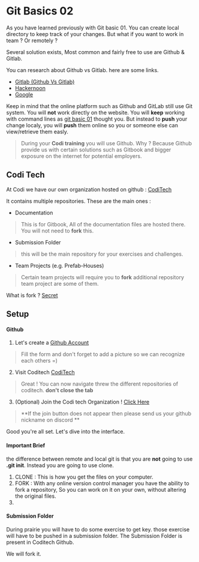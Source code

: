 # Git Basics 02

As you have learned previously with Git basic 01. You can create local directory to keep track of your changes.
But what if you want to work in team ? Or remotely ?

Several solution exists, Most common and fairly free to use are Github & Gitlab.

You can research about Github vs Gitlab. here are some links.

* [Gitlab (Github Vs Gitlab)](https://about.gitlab.com/devops-tools/github-vs-gitlab.html)
* [Hackernoon](https://hackernoon.com/github-vs-gitlab-which-is-better-for-open-source-projects-31c45d464be0)
* [Google](https://www.google.com)

Keep in mind that the online platform such as Github and GitLab still use Git system. You will **not** work directly on the website. You will **keep** working with command lines as [git basic 01](./git-basics-01.md) thought you.
But instead to **push** your change localy, you will **push** them online so you or someone else can view/retrieve them easly.

> During your **Codi training** you will use Github. Why ? Because Github provide us with certain solutions such as Gitbook and bigger exposure on the internet for potential employers.

## Codi Tech
At Codi we have our own organization hosted on github : [CodiTech](www.github.com/coditech)

It contains multiple repositories. These are the main ones :
* Documentation 
> This is for Gitbook, All of the documentation files are hosted there. You will not need to **fork** this.
* Submission Folder
> this will be the main repository for your exercises and challenges.
* Team Projects (e.g. Prefab-Houses)
> Certain team projects will require you to **fork** additional repository team project are some of them.

What is fork ? [Secret](https://help.github.com/en/articles/fork-a-repo)

## Setup 
#### Github
1. Let's create a [Github Account](https://github.com/join?source=header-home)
> Fill the form and don't forget to add a picture so we can recognize each others =)
2. Visit Coditech [CodiTech](www.github.com/coditech)
> Great ! You can now navigate threw the different repositories of coditech. **don't close the tab**
3. (Optional) Join the Codi tech Organization ! [Click Here](https://github.com/coditech)
> **If the join button does not appear then please send us your github nickname on discord **

Good you're all set. Let's dive into the interface.
#### Important Brief 
the difference between remote and local git is that you are **not** going to use **.git init**. Instead you are going to use clone.

1. CLONE : This is how you get the files on your computer.
2. FORK : With any online version control manager you have the ability to fork a repository, So you can work on it on your own, without altering the original files.
3. 


#### Submission Folder
During prairie you will have to do some exercise to get key. those exercise will have to be pushed in a submission folder.
The Submission Folder is present in Coditech Github. 

We will fork it.
